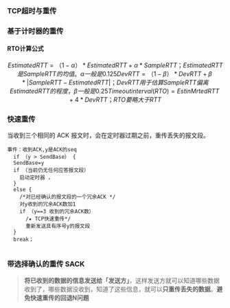 ### TCP超时与重传

### 基于计时器的重传

#### RTO计算公式

$$
EstimatedRTT = （1 - α） * EstimatedRTT + α * SampleRTT；  EstimatedRTT是SampleRTT的均值。α 一般是0.125
DevRTT = （1 - β） * DevRTT + β * | SampleRTT - EstimatedRTT |；DevRTT用于估算SampleRTT偏离EstimatedRTT的程度，β一般是0.25
Timeoutinterval(RTO) = EstinMrtedRTT + 4 * DevRTT； RTO要略大于RTT
$$

### 快速重传

当收到三个相同的 ACK 报文时，会在定时器过期之前，重传丢失的报文段。

```
事件：收到ACK,y是ACK的seq
  if （y > SendBase） {
  SendBase=y
  if （当前仍无任何应答报文段）
    启动定时器 ，
  }
  else {
  	/*对已经确认的报文段的一个冗余ACK */
    对y收到的冗余ACK数加1
    if （y==3 收到的冗余ACK数）
      /★ TCP快速重传*/
      重新发送具有序号y的报文段
  } 
  break；
  

```

### 带选择确认的重传  SACK

> **将已收到的数据的信息发送给「发送方」**，这样发送方就可以知道哪些数据收到了，哪些数据没收到，知道了这些信息，就可以**只重传丢失的数据**。**避免快速重传的回退N问题**

